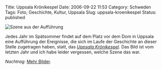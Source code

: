 Title: Uppsala Krönikespel
Date: 2006-09-22 11:53
Category: Schweden
Tags: Foto, Geschichte, Kultur, Uppsala
Slug: uppsala-kroenikespel
Status: published

![Szene aus der
Aufführung](/pic/kronikespel.jpg "Szene aus der Aufführung")

Jedes Jahr im Spätsommer findet auf dem Platz vor dem Dom in Uppsala
eine Aufführung der Ereignisse, die sich im Laufe der Geschichte an
dieser Stelle zugetragen haben, statt, das [*Uppsala
Krönikespel*](http://uppsala-kronikespel.org/). Das Bild ist vom letzten
Jahr und ich habe leider vergessen, welche Szene das war.

*Nachtrag:* [Mehr
Bilder](http://thomasmarquart.net/gallery/Kronikespel/).

